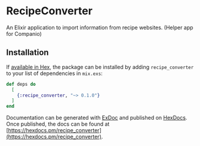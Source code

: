# RecipeConverter

An Elixir application to import information from recipe websites. (Helper app for Companio)

## Installation

If [available in Hex](https://hex.pm/docs/publish), the package can be installed
by adding `recipe_converter` to your list of dependencies in `mix.exs`:

```elixir
def deps do
  [
    {:recipe_converter, "~> 0.1.0"}
  ]
end
```

Documentation can be generated with [ExDoc](https://github.com/elixir-lang/ex_doc)
and published on [HexDocs](https://hexdocs.pm). Once published, the docs can
be found at [https://hexdocs.pm/recipe_converter](https://hexdocs.pm/recipe_converter).

